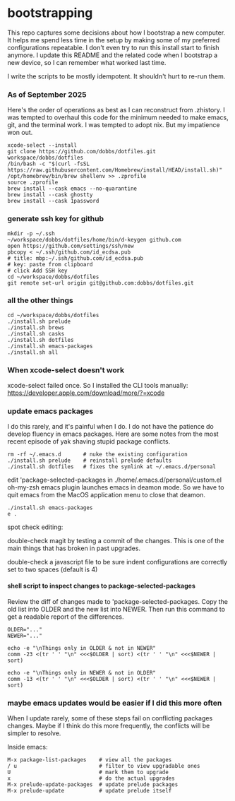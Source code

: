 # bootstrapping

This repo captures some decisions about how I bootstrap a new
computer. It helps me spend less time in the setup by making some of
my preferred configurations repeatable. I don't even try to run this
install start to finish anymore. I update this README and the related
code when I bootstrap a new device, so I can remember what worked last
time.

I write the scripts to be mostly idempotent. It shouldn't hurt to
re-run them.

### As of September 2025

Here's the order of operations as best as I can reconstruct from
.zhistory. I was tempted to overhaul this code for the minimum needed
to make emacs, git, and the terminal work. I was tempted to adopt
nix. But my impatience won out.

    xcode-select --install
    git clone https://github.com/dobbs/dotfiles.git workspace/dobbs/dotfiles
    /bin/bash -c "$(curl -fsSL https://raw.githubusercontent.com/Homebrew/install/HEAD/install.sh)"
    /opt/homebrew/bin/brew shellenv >> .zprofile
    source .zprofile
    brew install --cask emacs --no-quarantine
    brew install --cask ghostty
    brew install --cask 1password

### generate ssh key for github
    mkdir -p ~/.ssh
    ~/workspace/dobbs/dotfiles/home/bin/d-keygen github.com
    open https://github.com/settings/ssh/new
    pbcopy < ~/.ssh/github.com/id_ecdsa.pub
    # title: mbp:~/.ssh/github.com/id_ecdsa.pub
    # key: paste from clipboard
    # click Add SSH key
    cd ~/workspace/dobbs/dotfiles
    git remote set-url origin git@github.com:dobbs/dotfiles.git

### all the other things

    cd ~/workspace/dobbs/dotfiles
    ./install.sh prelude
    ./install.sh brews
    ./install.sh casks
    ./install.sh dotfiles
    ./install.sh emacs-packages
    ./install.sh all

### When xcode-select doesn't work

xcode-select failed once. So I installed the CLI tools manually:
https://developer.apple.com/download/more/?=xcode

### update emacs packages

I do this rarely, and it's painful when I do. I do not have the
patience do develop fluency in emacs packages. Here are some notes
from the most recent episode of yak shaving stupid package conflicts.

    rm -rf ~/.emacs.d       # nuke the existing configuration
    ./install.sh prelude    # reinstall prelude defaults
    ./install.sh dotfiles   # fixes the symlink at ~/.emacs.d/personal

edit 'package-selected-packages in ./home/.emacs.d/personal/custom.el
oh-my-zsh emacs plugin launches emacs in deamon mode. So we have to
quit emacs from the MacOS application menu to close that deamon.

    ./install.sh emacs-packages
    e .

spot check editing:

double-check magit by testing a commit of the changes. This is one of
the main things that has broken in past upgrades.

double-check a javascript file to be sure indent configurations are
correctly set to two spaces (default is 4)

#### shell script to inspect changes to package-selected-packages

Review the diff of changes made to 'package-selected-packages. Copy
the old list into OLDER and the new list into NEWER. Then run this
command to get a readable report of the differences.

    OLDER="..."
    NEWER="..."

    echo -e "\nThings only in OLDER & not in NEWER"
    comm -23 <(tr ' ' "\n" <<<$OLDER | sort) <(tr ' ' "\n" <<<$NEWER | sort)

    echo -e "\nThings only in NEWER & not in OLDER"
    comm -13 <(tr ' ' "\n" <<<$OLDER | sort) <(tr ' ' "\n" <<<$NEWER | sort)

### maybe emacs updates would be easier if I did this more often

When I update rarely, some of these steps fail on conflicting packages
changes. Maybe if I think do this more frequently, the conflicts will
be simpler to resolve.

Inside emacs:

    M-x package-list-packages    # view all the packages
    / u                          # filter to view upgradable ones
    U                            # mark them to upgrade
    x                            # do the actual upgrades
    M-x prelude-update-packages  # update prelude packages
    M-x prelude-update           # update prelude itself
